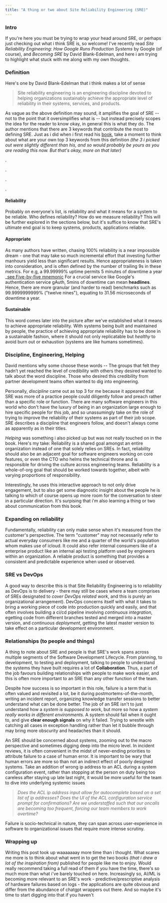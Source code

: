 ```yaml
---
title: "A thing or two about Site Reliability Engineering (SRE)"
---
```


### Intro
If you're here you must be trying to wrap your head around SRE, or perhaps just checking out what i think SRE is, so welcome! I've recently read _Site Reliability Engineering: How Google Runs Production Systems_ by Google (of course), and _Becoming SRE_ by David Blank-Edelman, and here i am trying to highlight what stuck with me along with my own thoughts.


### Definition
Here's one by David Blank-Edelman that i think makes a lot of sense

> Site reliability engineering is an engineering discipline devoted to helping organizations sustainably achieve the appropriate level of reliability in their systems, services, and products.

As vague as the above definition may sound, it amplifies the goal of SRE -- not to the point that it oversimplifies what is -- but instead precisely scopes the idea for the reader to know okay, in general this is what they do.
The author mentions that there are 3 keywords that contribute the most to defining SRE. Just as i did when i first read his [book](https://www.oreilly.com/library/view/becoming-sre/9781492090540/), take a moment to think about what are your own top 3 keywords from this definition
_(the 3 i picked out were slightly different than his, and so would probably be yours as you are reading this now. But that's okay, more on that later)_

.



.



.



.

#### Reliability
Probably on everyone's list, is reliability and what it means for a system to be reliable. Who defines reliability? How do we measure reliability? This will be further explored in the sections below, but it's suffice to know that SRE's ultimate end goal is to keep systems, products, applications reliable. 

#### Appropriate
As many authors have written, chasing 100% reliability is a near impossible dream - one that may take so much incremental effort that investing further manhours yield less than significant results.
Hence appropriateness is taken into consideration, and is often defined by the number of trailing 9s in these metrics. For e.g, a 99.99999% uptime permits 5 minutes of downtime a year _[see Five-by-five mnemonic](https://en.wikipedia.org/wiki/High_availability#Five-by-five_mnemonic)
For a crucial service like Google's authentication service gAuth, 5mins of downtime can mean **headlines**. Hence, there are more granular (and harder to read) benchmarks such as 99.9999999999% ("twelve nines"), equating to 31.56 microseconds of downtime a year.

#### Sustainable
This word comes later into the picture after we've established what it means to achieve appropriate reliability. With systems being built and maintained by people, the practice of achieving appropriate reliability has to be done in a sustainable fashion, where it should not only replicatable but _healthy_ to avoid burn out or exhaustion (systems are like humans sometimes). 

### Discipline, Engineering, Helping
David mentions why some choose these words -- The groups that felt they hadn’t yet reached the level of credibility with others they desired wanted to talk about the word discipline. Those who desired this credibility from partner development teams often wanted to dig into engineering.

Personally, _discipline_ came out as top 3 for me because it appeared that SRE was more of a practice people could diligently follow and preach rather than a specific role or function. There are many software engineers in this world who don't have the luxury of being in an organization large enough to hire specific people for this job, 
and so unassumingly take on the role of trying to improve the reliability of their systems as part of their job scope. SRE describes a discipline that engineers follow, and doesn't always come as apparently as in their titles.

_Helping_ was something i also picked up but was not really touched on in the book. Here's my take: Reliability is a shared goal amongst an entire organization instead of one that solely relies on SREs. In fact, reliability should also be an adjacent goal for software engineers working on core features, or even the CTO who helms the technical throne and is 
responsible for driving the culture across engineering teams. Reliability is a whole-of-org goal that should be worked towards together, albeit with varying proportions of responsibility.

Interestingly, he uses this interactive approach to not only drive engagement, but to also get some diagnostic insight about the people he is talking to which of course opens up more room for the conversation to steer in a particular direction. It's surpising that i'm also learning a thing or two about communication from this book.



### Expanding on reliability
Fundamentally, reliability can only make sense when it's measured from the customer's perspective. The term "customer" may not necessarily refer to actual everyday consumers like me and a quarter of the world's population whom makes use of icloud. It could also refer internal consumers like
of a enterprise product like an internal api testing platform used by engineers within an organization. A reliable product is something that provides a consistent and predictable experience when used or observed.  


### SRE vs DevOps
A good way to describe this is that Site Reliability Engineering is to reliability as DevOps is to delivery - there may still be cases where a team comprises of SREs designated to _cover DevOps related work_, and this is purely an organizational arrangement).
DevOps concerns itself with what it takes to bring a working piece of code into production quickly and easily, and that often involves building a ci/cd pipeline involving _continuous integration_, egetting code from different branches tested and merged into a master version, and _continuous deployment_, getting the latest master version to take effect on a particular development environment.


### Relationships (to people and things) 
A thing to note about SRE and people is that SRE's work spans across multiple segments of the Software Development Lifecycle. From planning, to development, to testing and deployment, talking to people to understand the systems they have built requires a lot of **Collaboration**. Thus, a part of the job favours building relationships with people to 
make work easier, and this is often more important to an SRE than any other function of the team. 

Despite how success is so important in this role, failure is a term that is often valued and revisited a lot, be it during postmortems-of-the-month, writing an incident report, organizing knowledge transfer sessions to better understand what can be done better. The job of an SRE isn't to just understand how a _system is supposed to work_, but more so how a _system really works in different environments_.
A system should fail when it ought to, and give **clear enough signals** on why it failed. Trying to wrestle with catching all cases in exception handling rather than let it bubble through may bring more obscurity and headaches than it should. 

An SRE should be concerned about systems, zooming out to the macro perspective and sometimes digging deep into the micro level. In incident reviews, it is often convenient in the midst of never-ending priorities to attribute failure to a case of human error. It is important to be wary that human errors are more so than not an indirect effect of poorly designed systems.
Take an addition of wrong ip address to an ACL during a system configuration event, rather than stopping at the person on duty being too careless after staying up late last night, it would be more useful for the team to dive into underlying systemic issues
> _Does the ACL ip address input allow for autocomplete based on a set list of ip addresses? Does the UI of the ACL configuration service prompt for confirmations? Are we understaffed such that our oncalls are becoming too frequent, forcing our team members to work overtime?_

Failure is socio-technical in nature, they can span across user-experience in software to organizational issues that require more intense scrutiny.


### Wrapping up
Writing this post took up waaaaaaay more time than i thought. What scares me more is to think about what went in to get the two books _(that i drew a lot of the inspiration from)_ published for people like me to enjoy. Would really recommend taking a full read of them if you have the time, there's so much more than what i've barely touched on here.
Increasingly so, AI/ML is becoming more relevant to an SRE's work - predictive/prescriptive analysis of hardware failures based on logs - the applications are quite obvious and differ from the abundance of chatgpt wrappers out there. And so maybe it's time to start digging into that if you haven't

